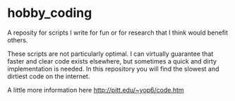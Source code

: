 # hobby_coding

A reposity for scripts I write for fun or for research that I think would benefit others.

These scripts are not particularly optimal. I can virtually guarantee that faster and clear code exists elsewhere, but sometimes a quick and dirty implementation is needed. In this repository you will find the slowest and dirtiest code on the internet.

A little more information here
http://pitt.edu/~yop6/code.htm
